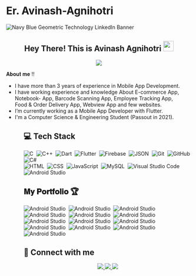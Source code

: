 # Er. Avinash-Agnihotri
![Navy Blue Geometric Technology LinkedIn Banner](https://user-images.githubusercontent.com/116336087/215073475-910bcb6c-916f-484f-b095-82319b80d86e.png)

<h2 align="center">
  Hey There! This is Avinash Agnihotri <img src="https://media.giphy.com/media/hvRJCLFzcasrR4ia7z/giphy.gif" width="28">
</h2>

<p align="center">
  <img src="https://readme-typing-svg.herokuapp.com?color=%2336BCF7&size=48&center=true&width=500&height=100&lines=Flutter+Developer;Android+%26+iOS+Developer;Mobile+App+Development;UI%2FUX+Designer;Canva+and+Figma;">
</p>


𝐀𝐛𝐨𝐮𝐭 𝐦𝐞 !! 

<ul>
  <li> I have more than 3 years of experience in Mobile App Development. </li>
  <li> I have working experience and knowledge About E-commerce App,<br>Notebook- App, Barcode Scanning App, Employee Tracking App,<br>
  Food & Order Delivery App, Webview App and few websites. </li>
  <li> I’m currently working as a Mobile App Developer with Flutter. </li>
  <li> I'm a Computer Science & Engineering Student (Passout in 2021). </li>
<ul>

## 💻 Tech Stack

![C](https://img.shields.io/badge/-KT-05122A?style=flat&logo=Kotlin&logoColor=A8B9CC)&nbsp;
![C++](https://img.shields.io/badge/-C-05122A?style=flat&logo=C%2B%2B&logoColor=00599C)&nbsp;
![Dart](https://img.shields.io/badge/-Dart-05122A?style=flat&logo=dart&logoColor=1075C2)&nbsp;
![Flutter](https://img.shields.io/badge/-Flutter-05122A?style=flat&logo=flutter&logoColor=02569B)&nbsp;
![Firebase](https://img.shields.io/badge/-Firebase-05122A?style=flat&logo=firebase&logoColor=FFCA28)&nbsp;
![JSON](https://img.shields.io/badge/-JSON-05122A?style=flat&logo=json&logoColor=000000)&nbsp;
![Git](https://img.shields.io/badge/-Git-05122A?style=flat&logo=git)&nbsp;
![GitHub](https://img.shields.io/badge/-GitHub-05122A?style=flat&logo=github)&nbsp;
![C#](https://img.shields.io/badge/-Java-05122A?style=flat&logo=Java)&nbsp;  
![HTML](https://img.shields.io/badge/-HTML-05122A?style=flat&logo=HTML5)&nbsp;
![CSS](https://img.shields.io/badge/-CSS-05122A?style=flat&logo=CSS3&logoColor=1572B6)&nbsp;
![JavaScript](https://img.shields.io/badge/-JavaScript-05122A?style=flat&logo=javascript)&nbsp;
![MySQL](https://img.shields.io/badge/-MySQL-05122A?style=flat&logo=mysql&logoColor=4479A1)&nbsp; 
![Visual Studio Code](https://img.shields.io/badge/-Visual%20Studio%20Code-05122A?style=flat&logo=visual-studio-code&logoColor=007ACC)&nbsp;
![Android Studio](https://img.shields.io/badge/-Android%20Studio-05122A?style=flat&logo=android-studio&logoColor=3DDC84)&nbsp;
</br>

##   𝐌𝐲 𝐏𝐨𝐫𝐭𝐟𝐨𝐥𝐢𝐨 🏆

![Android Studio](https://img.shields.io/badge/-Swasthya_bharat_[Flutter|Java|Live]%20-05122A?style=flat&logo=android-studio&logoColor=3DDC84)&nbsp;
![Android Studio](https://img.shields.io/badge/-360Notebooks_[Java|Live]%20-05122A?style=flat&logo=android-studio&logoColor=3DDC84)&nbsp;
![Android Studio](https://img.shields.io/badge/-VerifyFa_[Kotlin|Live|Private]%20-05122A?style=flat&logo=android-studio&logoColor=3DDC84)&nbsp;
![Android Studio](https://img.shields.io/badge/-Newsnes_t[Webview|Live]%20-05122A?style=flat&logo=android-studio&logoColor=3DDC84)&nbsp;
![Android Studio](https://img.shields.io/badge/-N&k_IMEI_Scanner_[Java|Live]%20-05122A?style=flat&logo=android-studio&logoColor=3DDC84)&nbsp;
![Android Studio](https://img.shields.io/badge/-RakshakSewa_[Java]%20-05122A?style=flat&logo=android-studio&logoColor=3DDC84)&nbsp;
![Android Studio](https://img.shields.io/badge/-Riddhi_Gold_[Java|Live]%20-05122A?style=flat&logo=android-studio&logoColor=3DDC84)&nbsp;
![Android Studio](https://img.shields.io/badge/-Adhi_Arya_Grocery_[Java]%20-05122A?style=flat&logo=android-studio&logoColor=3DDC84)&nbsp;
![Android Studio](https://img.shields.io/badge/-Meet_Dating_App_[Java]%20-05122A?style=flat&logo=android-studio&logoColor=3DDC84)&nbsp;
![Android Studio](https://img.shields.io/badge/-No.1_Grocery_Solution%20-05122A?style=flat&logo=android-studio&logoColor=3DDC84)&nbsp;
![Android Studio](https://img.shields.io/badge/-1_Step_Grocery_[Java|Live]%20-05122A?style=flat&logo=android-studio&logoColor=3DDC84)&nbsp;
![Android Studio](https://img.shields.io/badge/-foodStar_[Java_Live]%20-05122A?style=flat&logo=android-studio&logoColor=3DDC84)&nbsp;
![Android Studio](https://img.shields.io/badge/-Sanjay_Mart_[Java]%20-05122A?style=flat&logo=android-studio&logoColor=3DDC84)&nbsp;

## 📩 Connect with me

<p align="center">
  <a href="https://www.linkedin.com/in/avinashagnihotri">
    <img src="https://img.shields.io/badge/-avinashagnihotri-0077B5?style=for-the-badge&logo=Linkedin&logoColor=white"/>
   </a>
  <a href="mailto:devavinash76@gmail.com">
    <img src="https://img.shields.io/badge/-devavinash76@gmail.com-D14836?style=for-the-badge&logo=Gmail&logoColor=white"/>
   </a>
  <a href="https://instagram.com/realagnihotri">
    <img src="https://img.shields.io/badge/-realagnihotri-E4405F?style=for-the-badge&logo=Instagram&logoColor=white"/>
  </a>
</p>
